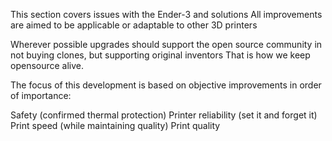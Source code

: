 This section covers issues with the Ender-3 and solutions
All improvements are aimed to be applicable or adaptable to other 3D printers

Wherever possible upgrades should support the open source community in not buying clones, but supporting original inventors
That is how we keep opensource alive.

The focus of this development is based on objective improvements in order of importance:

Safety (confirmed thermal protection)
Printer reliability (set it and forget it)
Print speed (while maintaining quality)
Print quality
